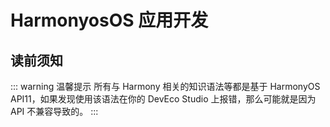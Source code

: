 # HarmonyosOS 应用开发

## 读前须知

::: warning 温馨提示
所有与 Harmony 相关的知识语法等都是基于 HarmonyOS API11，如果发现使用该语法在你的 DevEco Studio 上报错，那么可能就是因为 API 不兼容导致的。
:::

